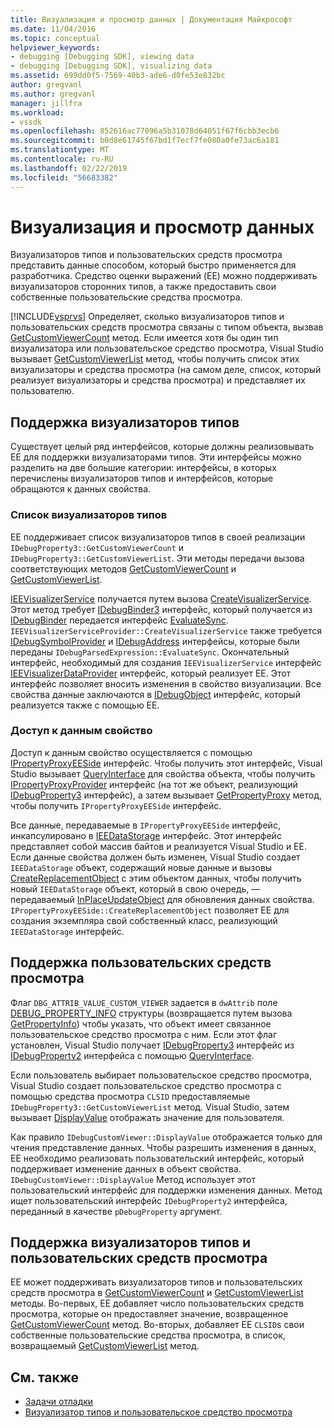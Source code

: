 ```yaml
---
title: Визуализация и просмотр данных | Документация Майкрософт
ms.date: 11/04/2016
ms.topic: conceptual
helpviewer_keywords:
- debugging [Debugging SDK], viewing data
- debugging [Debugging SDK], visualizing data
ms.assetid: 699dd0f5-7569-40b3-ade6-d0fe53e832bc
author: gregvanl
ms.author: gregvanl
manager: jillfra
ms.workload:
- vssdk
ms.openlocfilehash: 852616ac77096a5b31078d64051f67f6cbb3ecb6
ms.sourcegitcommit: b0d8e61745f67bd1f7ecf7fe080a0fe73ac6a181
ms.translationtype: MT
ms.contentlocale: ru-RU
ms.lasthandoff: 02/22/2019
ms.locfileid: "56683382"
---
```

# <a name="visualizing-and-viewing-data"></a>Визуализация и просмотр данных
Визуализаторов типов и пользовательских средств просмотра представить данные способом, который быстро применяется для разработчика. Средство оценки выражений (EE) можно поддерживать визуализаторов сторонних типов, а также предоставить свои собственные пользовательские средства просмотра.

 [!INCLUDE[vsprvs](../../code-quality/includes/vsprvs_md.md)] Определяет, сколько визуализаторов типов и пользовательских средств просмотра связаны с типом объекта, вызвав [GetCustomViewerCount](../../extensibility/debugger/reference/idebugproperty3-getcustomviewercount.md) метод. Если имеется хотя бы один тип визуализатора или пользовательское средство просмотра, Visual Studio вызывает [GetCustomViewerList](../../extensibility/debugger/reference/idebugproperty3-getcustomviewerlist.md) метод, чтобы получить список этих визуализаторы и средства просмотра (на самом деле, список, который реализует визуализаторы и средства просмотра) и представляет их пользователю.

## <a name="supporting-type-visualizers"></a>Поддержка визуализаторов типов
 Существует целый ряд интерфейсов, которые должны реализовывать EE для поддержки визуализаторами типов. Эти интерфейсы можно разделить на две большие категории: интерфейсы, в которых перечислены визуализаторов типов и интерфейсов, которые обращаются к данных свойства.

### <a name="listing-type-visualizers"></a>Список визуализаторов типов
 EE поддерживает список визуализаторов типов в своей реализации `IDebugProperty3::GetCustomViewerCount` и `IDebugProperty3::GetCustomViewerList`. Эти методы передачи вызова соответствующих методов [GetCustomViewerCount](../../extensibility/debugger/reference/ieevisualizerservice-getcustomviewercount.md) и [GetCustomViewerList](../../extensibility/debugger/reference/ieevisualizerservice-getcustomviewerlist.md).

 [IEEVisualizerService](../../extensibility/debugger/reference/ieevisualizerservice.md) получается путем вызова [CreateVisualizerService](../../extensibility/debugger/reference/ieevisualizerserviceprovider-createvisualizerservice.md). Этот метод требует [IDebugBinder3](../../extensibility/debugger/reference/idebugbinder3.md) интерфейс, который получается из [IDebugBinder](../../extensibility/debugger/reference/idebugbinder.md) передается интерфейс [EvaluateSync](../../extensibility/debugger/reference/idebugparsedexpression-evaluatesync.md). `IEEVisualizerServiceProvider::CreateVisualizerService` также требуется [IDebugSymbolProvider](../../extensibility/debugger/reference/idebugsymbolprovider.md) и [IDebugAddress](../../extensibility/debugger/reference/idebugaddress.md) интерфейсы, которые были переданы `IDebugParsedExpression::EvaluateSync`. Окончательный интерфейс, необходимый для создания `IEEVisualizerService` интерфейс [IEEVisualizerDataProvider](../../extensibility/debugger/reference/ieevisualizerdataprovider.md) интерфейс, который реализует EE. Этот интерфейс позволяет вносить изменения в свойство визуализации. Все свойства данные заключаются в [IDebugObject](../../extensibility/debugger/reference/idebugobject.md) интерфейс, который реализуется также с помощью EE.

### <a name="accessing-property-data"></a>Доступ к данным свойство
 Доступ к данным свойство осуществляется с помощью [IPropertyProxyEESide](../../extensibility/debugger/reference/ipropertyproxyeeside.md) интерфейс. Чтобы получить этот интерфейс, Visual Studio вызывает [QueryInterface](/cpp/atl/queryinterface) для свойства объекта, чтобы получить [IPropertyProxyProvider](../../extensibility/debugger/reference/ipropertyproxyprovider.md) интерфейс (на тот же объект, реализующий [ IDebugProperty3](../../extensibility/debugger/reference/idebugproperty3.md) интерфейс), а затем вызывает [GetPropertyProxy](../../extensibility/debugger/reference/ipropertyproxyprovider-getpropertyproxy.md) метод, чтобы получить `IPropertyProxyEESide` интерфейс.

 Все данные, передаваемые в `IPropertyProxyEESide` интерфейс, инкапсулировано в [IEEDataStorage](../../extensibility/debugger/reference/ieedatastorage.md) интерфейс. Этот интерфейс представляет собой массив байтов и реализуется Visual Studio и EE. Если данные свойства должен быть изменен, Visual Studio создает `IEEDataStorage` объект, содержащий новые данные и вызовы [CreateReplacementObject](../../extensibility/debugger/reference/ipropertyproxyeeside-createreplacementobject.md) с этим объектом данных, чтобы получить новый `IEEDataStorage` объект, который в свою очередь, — передаваемый [InPlaceUpdateObject](../../extensibility/debugger/reference/ipropertyproxyeeside-inplaceupdateobject.md) для обновления данных свойства. `IPropertyProxyEESide::CreateReplacementObject` позволяет EE для создания экземпляра свой собственный класс, реализующий `IEEDataStorage` интерфейс.

## <a name="supporting-custom-viewers"></a>Поддержка пользовательских средств просмотра
 Флаг `DBG_ATTRIB_VALUE_CUSTOM_VIEWER` задается в `dwAttrib` поле [DEBUG_PROPERTY_INFO](../../extensibility/debugger/reference/debug-property-info.md) структуры (возвращается путем вызова [GetPropertyInfo](../../extensibility/debugger/reference/idebugproperty2-getpropertyinfo.md)) чтобы указать, что объект имеет связанное пользовательское средство просмотра с ним. Если этот флаг установлен, Visual Studio получает [IDebugProperty3](../../extensibility/debugger/reference/idebugproperty3.md) интерфейс из [IDebugProperty2](../../extensibility/debugger/reference/idebugproperty2.md) интерфейса с помощью [QueryInterface](/cpp/atl/queryinterface).

 Если пользователь выбирает пользовательское средство просмотра, Visual Studio создает пользовательское средство просмотра с помощью средства просмотра `CLSID` предоставляемые `IDebugProperty3::GetCustomViewerList` метод. Visual Studio, затем вызывает [DisplayValue](../../extensibility/debugger/reference/idebugcustomviewer-displayvalue.md) отображать значение для пользователя.

 Как правило `IDebugCustomViewer::DisplayValue` отображается только для чтения представление данных. Чтобы разрешить изменения в данных, EE необходимо реализовать пользовательский интерфейс, который поддерживает изменение данных в объект свойства. `IDebugCustomViewer::DisplayValue` Метод использует этот пользовательский интерфейс для поддержки изменения данных. Метод ищет пользовательский интерфейс `IDebugProperty2` интерфейса, переданный в качестве `pDebugProperty` аргумент.

## <a name="supporting-both-type-visualizers-and-custom-viewers"></a>Поддержка визуализаторов типов и пользовательских средств просмотра
 EE может поддерживать визуализаторов типов и пользовательских средств просмотра в [GetCustomViewerCount](../../extensibility/debugger/reference/idebugproperty3-getcustomviewercount.md) и [GetCustomViewerList](../../extensibility/debugger/reference/idebugproperty3-getcustomviewerlist.md) методы. Во-первых, EE добавляет число пользовательских средств просмотра, которые он предоставляет значение, возвращенное [GetCustomViewerCount](../../extensibility/debugger/reference/ieevisualizerservice-getcustomviewercount.md) метод. Во-вторых, добавляет EE `CLSID`s свои собственные пользовательские средства просмотра, в список, возвращаемый [GetCustomViewerList](../../extensibility/debugger/reference/ieevisualizerservice-getcustomviewerlist.md) метод.

## <a name="see-also"></a>См. также
- [Задачи отладки](../../extensibility/debugger/debugging-tasks.md)
- [Визуализатор типов и пользовательское средство просмотра](../../extensibility/debugger/type-visualizer-and-custom-viewer.md)